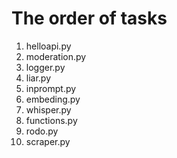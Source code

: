 # The order of tasks

1. helloapi.py
2. moderation.py
3. logger.py
4. liar.py
5. inprompt.py
6. embeding.py
7. whisper.py
8. functions.py
9. rodo.py
10. scraper.py